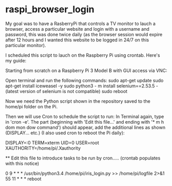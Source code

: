 # raspi_browser_login

My goal was to have a RasberryPi that controls a TV monitor to lauch a browser, access a particular website and login with a username and password, this was done twice daily (as the browser session would expire after 12 hours and I wanted this website to be logged in 24/7 on this particular monitor).

I scheduled this script to lauch on the Raspberry Pi using crontab.
Here's my guide:

Starting from scratch on a Raspberry Pi 3 Model B with GUI access via VNC:

Open terminal and run the following commands:
sudo apt-get update
sudo apt-get install iceweasel -y
sudo python3 - m install selenium==2.53.5 - (latest version of selenium is not compatible)
sudo reboot

Now we need the Python script shown in the repository saved to the home/pi folder on the Pi.

Then we will use Cron to schedule the script to run:
In Terminal again, type in 'cron -e'.
The part (beginning with 'Edit this file...' and ending with '* m h  dom mon dow   command') should appear, add the additional lines as shown (DISPLAY... etc.) (I also used cron to reboot the Pi daily):

DISPLAY=:0 
TERM=xterm 
UID=0 
USER=root 
XAUTHORITY=/home/pi/.Xauthority

** Edit this file to introduce tasks to be run by cron..... (crontab populates with this notice)

0 9 * * * /usr/bin/python3.4 /home/pi/iris_login.py >> /home/pi/logfile 2>&1
55 11 * * * reboot

